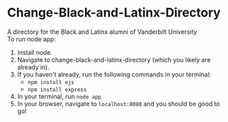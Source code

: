 # Change-Black-and-Latinx-Directory
A directory for the Black and Latinx alumni of Vanderbilt University
<br>
To run node app:
1. Install node.
2. Navigate to change-black-and-latinx-directory (which you likely are already in).
3. If you haven't already, run the following commands in your terminal:
   - `npm install ejs`
   - `npm install express`
4. In your terminal, run `node app`
5. In your browser, navigate to `localhost:8080` and you should be good to go!
